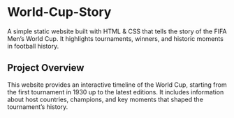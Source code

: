 # World-Cup-Story
A simple static website built with HTML &amp; CSS that tells the story of the FIFA Men’s World Cup. It highlights tournaments, winners, and historic moments in football history.


## Project Overview

This website provides an interactive timeline of the World Cup, starting from the first tournament in 1930 up to the latest editions. It includes information about host countries, champions, and key moments that shaped the tournament’s history.